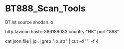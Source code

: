 # BT888_Scan_Tools

BT.lst source shodan.io

http.favicon.hash:-386189083 country:"HK" port:"888"

cat json.file | jq . |grep "ip_str" | cut -d '"' -f 4
